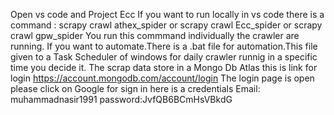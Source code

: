 Open vs code and Project Ecc
If you want to run locally in vs code there is a command :
scrapy crawl athex_spider or 
scrapy crawl Ecc_spider or
scrapy crawl gpw_spider  You run this commmand individually the crawler are running.
If you want to automate.There is a .bat file for automation.This file given to a Task Scheduler of windows for daily crawler runnig in a specific time you decide it. 
The scrap data store in a Mongo Db Atlas this is link for login https://account.mongodb.com/account/login 
The login page is open please click on Google for sign in here is a credentials 
Email: muhammadnasir1991
password:JvfQB6BCmHsVBkdG
